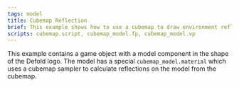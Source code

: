 ```yaml
---
tags: model
title: Cubemap Reflection
brief: This example shows how to use a cubemap to draw environment reflections on a model.
scripts: cubemap.script, cubemap_model.fp, cubemap_model.vp
---
```


This example contains a game object with a model component in the shape of the Defold logo. The model has a special `cubemap_model.material` which uses a cubemap sampler to calculate reflections on the model from the cubemap.